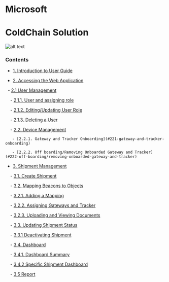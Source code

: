 # Microsoft

# ColdChain Solution

![alt text](https://github.com/sysgain/PJ-TITAN-SECURE-COLD-CHAIN/blob/dev/Documentation/images/0.png)

### Contents
 
 - [1. Introduction to User Guide](#1-introduction-to-user-guide)

 - [2. Accessing the Web Application](#2-accessing-the-web-application)

  - [2.1 User Management ](#21-user-management)

      - [2.1.1. User and assigning role](#211-user-and-assigning-role)

      - [2.1.2. Editing/Updating User Role](#212-editing/updating-user-role)

      - [2.1.3. Deleting a User](#213-deleting-a-user)

     - [2.2. Device Management](#22-device-management)
    
       - [2.2.1. Gateway and Tracker Onboarding](#221-gateway-and-tracker-onboarding)
      
       - [2.2.2. Off boarding/Removing Onboarded Gateway and Tracker](#222-off-boarding/removing-onboarded-gateway-and-tracker)

   - [3. Shipment Management](#3-shipment-management)

      - [3.1. Create Shipment](#31-create-shipment)

      - [3.2. Mapping Beacons to Objects](#32-mapping-beacons-to-objects)

        - [3.2.1. Adding a Mapping](#321-adding-a-mapping)

        - [3.2.2. Assigning Gateways and Tracker](#322-assigning-gateways-and-tracker)

        - [3.2.3. Uploading and Viewing Documents](#323-uploading-and-viewing-documents)

    - [3.3. Updating Shipment Status](#33-updating-shipment-status)

      - [3.3.1 Deactivating Shipment](#331-deactivating-shipment)

    - [3.4. Dashboard](#34-dashboard)

      - [3.4.1. Dashboard Summary](#341-dashboard-summary)

      - [3.4.2 Specific Shipment Dashboard](#342-specific-shipment-dashboard)

    - [3.5 Report](#35-report)
